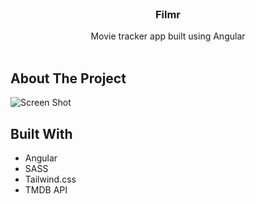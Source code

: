 <br/>
<p align="center">
  <h3 align="center">Filmr</h3>

  <p align="center">
    Movie tracker app built using Angular
    <br/>
    <br/>
  </p>
</p>

## About The Project

![Screen Shot](/src/assets/screenshot.png)

## Built With

- Angular
- SASS
- Tailwind.css
- TMDB API
